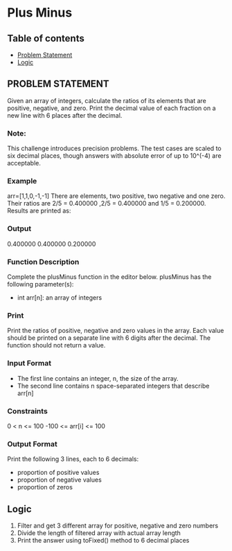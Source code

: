 # Plus Minus

## Table of contents
- [Problem Statement](#problem-statement)
- [Logic](#logic)

## PROBLEM STATEMENT
Given an array of integers, calculate the ratios of its elements that are positive, negative, and zero. Print the decimal value of each fraction on a new line with  6 places after the decimal.

### Note: 
This challenge introduces precision problems. The test cases are scaled to six decimal places, though answers with absolute error of up to 10^(-4) are acceptable.

### Example
arr=[1,1,0,-1,-1]
There are  elements, two positive, two negative and one zero. Their ratios are 2/5 = 0.400000 ,2/5 = 0.400000  and 1/5 = 0.200000. Results are printed as:

### Output
0.400000
0.400000
0.200000

### Function Description
Complete the plusMinus function in the editor below.
plusMinus has the following parameter(s):
- int arr[n]: an array of integers

### Print
Print the ratios of positive, negative and zero values in the array. Each value should be printed on a separate line with 6 digits after the decimal. The function should not return a value.

### Input Format
- The first line contains an integer, n, the size of the array.
- The second line contains n  space-separated integers that describe arr[n]

### Constraints
0 < n <= 100
-100 <= arr[i] <= 100

### Output Format
Print the following 3 lines, each to 6 decimals:
- proportion of positive values
- proportion of negative values
- proportion of zeros

## Logic
1. Filter and get 3 different array for positive, negative and zero numbers
2. Divide the length of filtered array with actual array length 
3. Print the answer using toFixed() method to 6 decimal places

